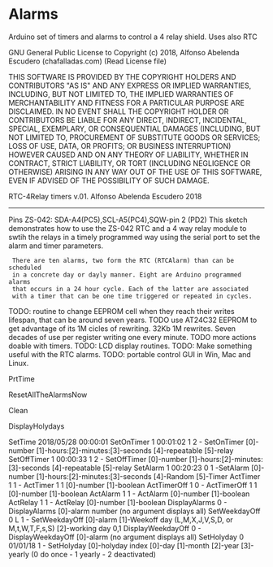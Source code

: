 # Alarms
Arduino set of timers and alarms to control a 4 relay shield. Uses also RTC

GNU General Public License to Copyright (c) 2018, Alfonso Abelenda Escudero (chafalladas.com) (Read License file)

THIS SOFTWARE IS PROVIDED BY THE COPYRIGHT HOLDERS AND CONTRIBUTORS "AS IS" AND ANY EXPRESS OR IMPLIED WARRANTIES, INCLUDING, BUT NOT LIMITED TO, THE IMPLIED WARRANTIES OF MERCHANTABILITY AND FITNESS FOR A PARTICULAR PURPOSE ARE DISCLAIMED. IN NO EVENT SHALL THE COPYRIGHT HOLDER OR CONTRIBUTORS BE LIABLE FOR ANY DIRECT, INDIRECT, INCIDENTAL, SPECIAL, EXEMPLARY, OR CONSEQUENTIAL DAMAGES (INCLUDING, BUT NOT LIMITED TO, PROCUREMENT OF SUBSTITUTE GOODS OR SERVICES; LOSS OF USE, DATA, OR PROFITS; OR BUSINESS INTERRUPTION) HOWEVER CAUSED AND ON ANY THEORY OF LIABILITY, WHETHER IN CONTRACT, STRICT LIABILITY, OR TORT (INCLUDING NEGLIGENCE OR OTHERWISE) ARISING IN ANY WAY OUT OF THE USE OF THIS SOFTWARE, EVEN IF ADVISED OF THE POSSIBILITY OF SUCH DAMAGE.

RTC-4Relay timers v.01. Alfonso Abelenda Escudero 2018
******************************************************************************
 Pins
	 ZS-042: SDA-A4(PC5),SCL-A5(PC4),SQW-pin 2 (PD2)
	 This sketch demonstrates how to use the ZS-042 RTC
	 and a 4 way relay module to swtih the relays in a timely programmed way
	 using the serial port to set the alarm and timer parameters.

	 There are ten alarms, two form the RTC (RTCAlarm) than can be scheduled 
	 in a concrete day or dayly manner. Eight are Arduino programmed alarms
	 that occurs in a 24 hour cycle. Each of the latter are associated
	 with a timer that can be one time triggered or repeated in cycles.

TODO: routine to change EEPROM cell when they reach their writes lifespan, that can be around seven years.
TODO use AT24C32 EEPROM to get advantage of its 1M cicles of rewriting. 32Kb 1M rewrites. Seven decades of use per register writing one every minute.
TODO more actions doable with timers.
TODO: LCD display routines.
TODO: Make something useful with the RTC alarms.
TODO: portable control GUI in Win, Mac and Linux.



PrtTime

ResetAllTheAlarmsNow

Clean

DisplayHolydays

SetTime 2018/05/28 00:00:01
SetOnTimer 1 00:01:02 1 2 - SetOnTimer [0]-number [1]-hours:[2]-minutes:[3]-seconds [4]-repeatable [5]-relay
SetOffTimer 1 00:00:33 1 2 - SetOffTimer [0]-number [1]-hours:[2]-minutes:[3]-seconds [4]-repeatable [5]-relay
SetAlarm 1 00:20:23 0 1 -SetAlarm [0]-number [1]-hours:[2]-minutes:[3]-seconds [4]-Random [5]-Timer
ActTimer 1 1 - ActTimer 1 1 [0]-number [1]-boolean
ActTimerOff 1 0 - ActTimerOff 1 1 [0]-number [1]-boolean
ActAlarm 1 1 - ActAlarm [0]-number [1]-boolean
ActRelay 1 1 - ActRelay [0]-number [1]-boolean
DisplayAlarms 0 - DisplayAlarms [0]-alarm number (no argument displays all)
SetWeekdayOff 0 L 1 - SetWeekdayOff [0]-alarm [1]-Weekoff day (L,M,X,J,V,S,D, or M,t,W,T,F,s,S)  [2]-working day 0,1
DisplayWeekdayOff 0 - DisplayWeekdayOff [0]-alarm (no argument displays all)
SetHolyday 0 01/01/18 1 -  SetHolyday [0]-holyday index [0]-day [1]-month [2]-year [3]-yearly (0 do once - 1 yearly - 2 deactivated)

